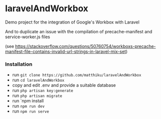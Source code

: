 # laravelAndWorkbox
Demo project for the integration of Google's Workbox with Laravel 

And to 
duplicate an issue with the compilation of precache-manifest and service-worker.js files

(see https://stackoverflow.com/questions/50760754/workboxs-precache-manifest-file-contains-invalid-url-strings-in-laravel-mix-set)

### Installation
- run `git clone https://github.com/matthiku/laravelAndWorkbox`
- run `cd laravelAndWorkbox`
- copy and edit .env and provide a suitable database
- run `php artisan key:generate`
- run `php artisan migrate`
- run `npm install
- run `npm run dev`
- run `npm run serve`
